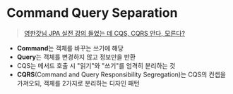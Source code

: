 # Command Query Separation

> [영한갓님 JPA 실전 강의 들었는 데 CQS, CQRS 안다, 모른다?](https://velog.io/@xpmxf4/%EC%98%81%ED%95%9C%EA%B0%93%EB%8B%98-JPA-%EC%8B%A4%EC%A0%84-%EA%B0%95%EC%9D%98-%EB%93%A4%EC%97%88%EB%8A%94-%EB%8D%B0-CQS-CQRS-%EC%95%88%EB%8B%A4-%EB%AA%A8%EB%A5%B8%EB%8B%A4)
- **Command**는 객체를 바꾸는 쓰기에 해당
- **Query**는 객체를 변경하지 않고 정보만을 반환
- CQS는 메서드 호출 시 "읽기"와 "쓰기"를 엄격히 분리하는 것
- **CQRS**(Command and Query Responsibility Segregation)는 CQS의 컨셉을 가져오되, 객체를 2가지로 분리하는 디자인 패턴

